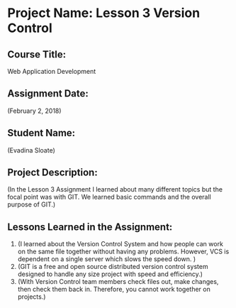 # Project Name:  Lesson 3 Version Control


## Course Title:
Web Application Development

## Assignment Date:  
(February 2, 2018)

## Student Name:  
(Evadina Sloate)

## Project Description:
(In the Lesson 3 Assignment I learned about many different topics but the focal point was with GIT. We learned basic commands and the overall purpose of GIT.)

## Lessons Learned in the Assignment:
1. (I learned about the Version Control System and how people can work on the same file together without having any problems. However, VCS is dependent on a single server which slows the speed down. )
2. (GIT is a free and open source distributed version control system designed to handle any size project with speed and efficiency.)
3. (With Version Control team members check files out, make changes, then check them back in. Therefore, you cannot work together on projects.)

